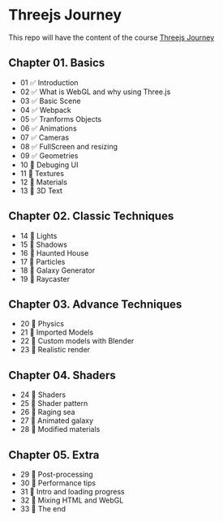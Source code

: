 # Threejs Journey

This repo will have the content of the course [Threejs Journey](https://threejs-journey.xyz/)
## Chapter 01. Basics

- 01 :white_check_mark: Introduction
- 02 :white_check_mark: What is WebGL and why using Three.js
- 03 :white_check_mark: Basic Scene
- 04 :white_check_mark: Webpack
- 05 :white_check_mark: Tranforms Objects
- 06 :white_check_mark: Animations
- 07 :white_check_mark: Cameras
- 08 :white_check_mark: FullScreen and resizing
- 09 :white_check_mark: Geometries
- 10 :black_square_button: Debuging UI
- 11 :black_square_button: Textures
- 12 :black_square_button: Materials
- 13 :black_square_button: 3D Text

## Chapter 02. Classic Techniques
- 14 :black_square_button: Lights
- 15 :black_square_button: Shadows
- 16 :black_square_button: Haunted House
- 17 :black_square_button: Particles
- 18 :black_square_button: Galaxy Generator
- 19 :black_square_button: Raycaster
## Chapter 03. Advance Techniques
- 20 :black_square_button: Physics
- 21 :black_square_button: Imported Models
- 22 :black_square_button: Custom models with Blender
- 23 :black_square_button: Realistic render
## Chapter 04. Shaders
- 24 :black_square_button: Shaders
- 25 :black_square_button: Shader pattern
- 26 :black_square_button: Raging sea
- 27 :black_square_button: Animated galaxy
- 28 :black_square_button: Modified materials
## Chapter 05. Extra
- 29 :black_square_button: Post-processing
- 30 :black_square_button: Performance tips
- 31 :black_square_button: Intro and loading progress
- 32 :black_square_button: Mixing HTML and WebGL
- 33 :black_square_button: The end

